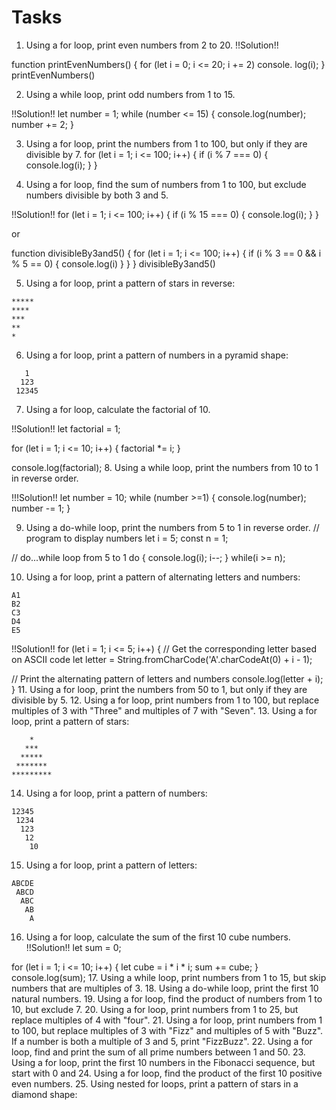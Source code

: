# Tasks

1. Using a for loop, print even numbers from 2 to 20.
!!Solution!!

function printEvenNumbers() {
  for (let i = 0; i <= 20; i += 2) 
  console. log(i); } 
printEvenNumbers()

2. Using a while loop, print odd numbers from 1 to 15.

!!Solution!!
let number = 1;
while (number <= 15) {
  console.log(number);
  number += 2;
}


3. Using a for loop, print the numbers from 1 to 100, but only if they are divisible by 7.
for (let i = 1; i <= 100; i++) {
  if (i % 7 === 0) {
    console.log(i);
  }
}

4. Using a for loop, find the sum of numbers from 1 to 100, but exclude numbers divisible by both 3 and 5.

!!Solution!!
for (let i = 1; i <= 100; i++) {
  if (i % 15 === 0) {
    console.log(i);
  }
}


or 


function divisibleBy3and5() { 
    for (let i = 1; i <= 100; i++) { 
        if (i % 3 == 0 && i % 5 == 0) { 
            console.log(i) 
        } 
    } 
} 
 divisibleBy3and5() 

5. Using a for loop, print a pattern of stars in reverse:

```
*****
****
***
**
*
```

6. Using a for loop, print a pattern of numbers in a pyramid shape:

```
   1
  123
 12345

```

7. Using a for loop, calculate the factorial of 10.

!!Solution!!
let factorial = 1;

for (let i = 1; i <= 10; i++) {
  factorial *= i;
}

console.log(factorial);
8. Using a while loop, print the numbers from 10 to 1 in reverse order.

!!!Solution!!
let number = 10;
while (number >=1) {
  console.log(number);
  number -= 1;
}

9. Using a do-while loop, print the numbers from 5 to 1 in reverse order.
// program to display numbers
let i = 5;
const n = 1;

// do...while loop from 5 to 1
do {
    console.log(i);
    i--;
} while(i >= n);

10. Using a for loop, print a pattern of alternating letters and numbers:
```
A1
B2
C3
D4
E5

```
!!Solution!!
for (let i = 1; i <= 5; i++) {
  // Get the corresponding letter based on ASCII code
  let letter = String.fromCharCode('A'.charCodeAt(0) + i - 1);

  // Print the alternating pattern of letters and numbers
  console.log(letter + i);
}
11. Using a for loop, print the numbers from 50 to 1, but only if they are divisible by 5.
12. Using a for loop, print numbers from 1 to 100, but replace multiples of 3 with "Three" and multiples of 7 with "Seven".
13. Using a for loop, print a pattern of stars:

```
    *
   ***
  *****
 *******
*********

```

14. Using a for loop, print a pattern of numbers:

```
12345
 1234
  123
   12
    10
```
15. Using a for loop, print a pattern of letters:

```
ABCDE
 ABCD
  ABC
   AB
    A

```
16. Using a for loop, calculate the sum of the first 10 cube numbers.
!!Solution!!
let sum = 0;

for (let i = 1; i <= 10; i++) {
  let cube = i * i * i;
  sum += cube;
}
console.log(sum);
17. Using a while loop, print numbers from 1 to 15, but skip numbers that are multiples of 3.
18. Using a do-while loop, print the first 10 natural numbers.
19. Using a for loop, find the product of numbers from 1 to 10, but exclude 7.
20. Using a for loop, print numbers from 1 to 25, but replace multiples of 4 with "four".
21. Using a for loop, print numbers from 1 to 100, but replace multiples of 3 with "Fizz" and multiples of 5 with "Buzz". If a number is both a multiple of 3 and 5, print "FizzBuzz".
22. Using a for loop, find and print the sum of all prime numbers between 1 and 50.
23. Using a for loop, print the first 10 numbers in the Fibonacci sequence, but start with 0 and 24. Using a for loop, find the product of the first 10 positive even numbers.
25. Using nested for loops, print a pattern of stars in a diamond shape:

